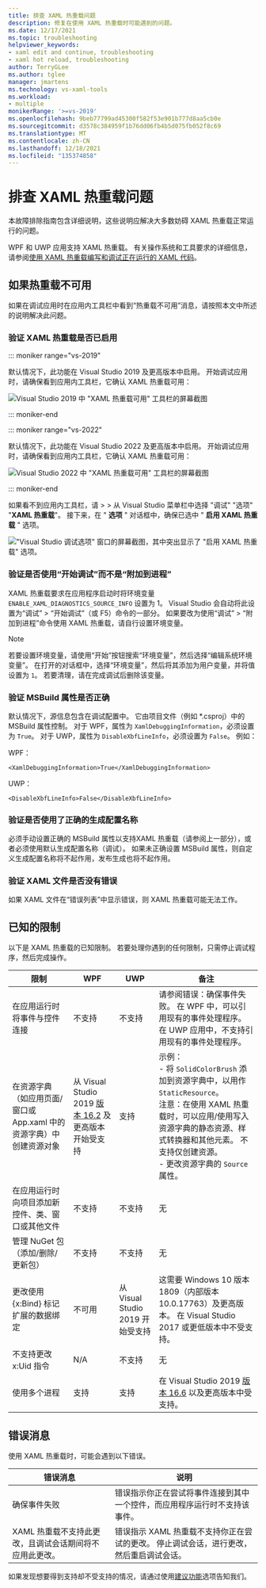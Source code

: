 ```yaml
---
title: 排查 XAML 热重载问题
description: 修复在使用 XAML 热重载时可能遇到的问题。
ms.date: 12/17/2021
ms.topic: troubleshooting
helpviewer_keywords:
- xaml edit and continue, troubleshooting
- xaml hot reload, troubleshooting
author: TerryGLee
ms.author: tglee
manager: jmartens
ms.technology: vs-xaml-tools
ms.workload:
- multiple
monikerRange: '>=vs-2019'
ms.openlocfilehash: 9beb77799ad45300f582f53e901b777d8aa5cb0e
ms.sourcegitcommit: d3578c384959f1b76dd06fb4b5d075fb052f8c69
ms.translationtype: MT
ms.contentlocale: zh-CN
ms.lasthandoff: 12/18/2021
ms.locfileid: "135374858"
---
```

# <a name="troubleshooting-xaml-hot-reload"></a>排查 XAML 热重载问题

本故障排除指南包含详细说明，这些说明应解决大多数妨碍 XAML 热重载正常运行的问题。

WPF 和 UWP 应用支持 XAML 热重载。 有关操作系统和工具要求的详细信息，请参阅[使用 XAML 热重载编写和调试正在运行的 XAML 代码](xaml-hot-reload.md)。

## <a name="if-hot-reload-is-not-available"></a>如果热重载不可用

如果在调试应用时在应用内工具栏中看到“热重载不可用”消息，请按照本文中所述的说明解决此问题。

### <a name="verify-that-xaml-hot-reload-is-enabled"></a>验证 XAML 热重载是否已启用

::: moniker range="vs-2019"

默认情况下，此功能在 Visual Studio 2019 及更高版本中启用。 开始调试应用时，请确保看到应用内工具栏，它确认 XAML 热重载可用：

![Visual Studio 2019 中 "XAML 热重载可用" 工具栏的屏幕截图](../debugger/media/xaml-hot-reload-available.png)

::: moniker-end

::: moniker range="vs-2022"

默认情况下，此功能在 Visual Studio 2022 及更高版本中启用。 开始调试应用时，请确保看到应用内工具栏，它确认 XAML 热重载可用：

![Visual Studio 2022 中 "XAML 热重载可用" 工具栏的屏幕截图](../debugger/media/vs-2022/xaml-hot-reload-available.png)

::: moniker-end

如果看不到应用内工具栏，请  >    >  从 Visual Studio 菜单栏中选择 "调试" "选项" "**XAML 热重载**"。 接下来，在 " **选项** " 对话框中，确保已选中 " **启用 XAML 热重载** " 选项。

!["Visual Studio 调试选项" 窗口的屏幕截图，其中突出显示了 "启用 XAML 热重载" 选项。](../debugger/media/vs-2022/xaml-hot-reload-enable.png)

### <a name="verify-that-you-use-start-debugging-rather-than-attach-to-process"></a>验证是否使用“开始调试”而不是“附加到进程”

XAML 热重载要求在应用程序启动时将环境变量 `ENABLE_XAML_DIAGNOSTICS_SOURCE_INFO` 设置为 1。 Visual Studio 会自动将此设置为“调试” > “开始调试”（或 F5）命令的一部分。 如果要改为使用“调试” > “附加到进程”命令使用 XAML 热重载，请自行设置环境变量。

> [!NOTE]
> 若要设置环境变量，请使用“开始”按钮搜索“环境变量”，然后选择“编辑系统环境变量”。 在打开的对话框中，选择“环境变量”，然后将其添加为用户变量，并将值设置为 `1`。 若要清理，请在完成调试后删除该变量。

### <a name="verify-that-your-msbuild-properties-are-correct"></a>验证 MSBuild 属性是否正确

默认情况下，源信息包含在调试配置中。 它由项目文件（例如 *.csproj）中的 MSBuild 属性控制。 对于 WPF，属性为 `XamlDebuggingInformation`，必须设置为 `True`。 对于 UWP，属性为 `DisableXbfLineInfo`，必须设置为 `False`。 例如：

WPF：

`<XamlDebuggingInformation>True</XamlDebuggingInformation>`

UWP：

`<DisableXbfLineInfo>False</DisableXbfLineInfo>`

### <a name="verify-that-you-are-using-the-correct-build-configuration-name"></a>验证是否使用了正确的生成配置名称

必须手动设置正确的 MSBuild 属性以支持XAML 热重载（请参阅上一部分），或者必须使用默认生成配置名称（调试）。 如果未正确设置 MSBuild 属性，则自定义生成配置名称将不起作用，发布生成也将不起作用。

### <a name="verify-that-your-xaml-file-has-no-errors"></a>验证 XAML 文件是否没有错误

如果 XAML 文件在“错误列表”中显示错误，则 XAML 热重载可能无法工作。

## <a name="known-limitations"></a>已知的限制

以下是 XAML 热重载的已知限制。 若要处理你遇到的任何限制，只需停止调试程序，然后完成操作。

|限制|WPF|UWP|备注|
|-|-|-|-|
|在应用运行时将事件与控件连接|不支持|不支持|请参阅错误：确保事件失败。 在 WPF 中，可以引用现有的事件处理程序。 在 UWP 应用中，不支持引用现有的事件处理程序。|
|在资源字典（如应用页面/窗口或 App.xaml 中的资源字典）中创建资源对象|从 Visual Studio 2019 [版本 16.2](/visualstudio/releases/2019/release-notes-v16.2) 及更高版本开始受支持|支持|示例： <br>- 将 `SolidColorBrush` 添加到资源字典中，以用作 `StaticResource`。</br>注意：在使用 XAML 热重载时，可以应用/使用写入资源字典的静态资源、样式转换器和其他元素。 不支持仅创建资源。</br> - 更改资源字典的 `Source` 属性。|
|在应用运行时向项目添加新控件、类、窗口或其他文件|不支持|不支持|无|
|管理 NuGet 包（添加/删除/更新包）|不支持|不支持|无|
|更改使用 {x:Bind} 标记扩展的数据绑定|不可用|从 Visual Studio 2019 开始受支持|这需要 Windows 10 版本 1809（内部版本 10.0.17763）及更高版本。 在 Visual Studio 2017 或更低版本中不受支持。|
|不支持更改 x:Uid 指令|N/A|不支持|无|
|使用多个进程 | 支持 | 支持 | 在 Visual Studio 2019 [版本 16.6](/visualstudio/releases/2019/release-notes-v16.6) 以及更高版本中受支持。 |

## <a name="error-messages"></a>错误消息

使用 XAML 热重载时，可能会遇到以下错误。

|错误消息|说明|
|-|-|
|确保事件失败|错误指示你正在尝试将事件连接到其中一个控件，而应用程序运行时不支持该事件。|
|XAML 热重载不支持此更改，且调试会话期间将不应用此更改。|错误指示 XAML 热重载不支持你正在尝试的更改。 停止调试会话，进行更改，然后重启调试会话。  |

如果发现想要得到支持却不受支持的情况，请通过使用[建议功能](../ide/suggest-a-feature.md)选项告知我们。